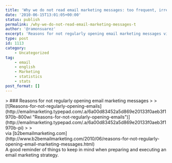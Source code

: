 ```yaml
---
title: 'Why we do not read email marketing messages: too frequent, irrelevant, spammy'
date: '2010-06-15T13:01:05+00:00'
status: publish
permalink: /why-we-do-not-read-email-marketing-messages-t
author: '@ramonsuarez'
excerpt: 'Reasons for not regularly opening email marketing messages via b2bemailmarketing.com A good reminder of things to keep in mind when preparing and executing an email marketing strategy.'
type: post
id: 1113
category:
    - Uncategorized
tag:
    - email
    - english
    - Marketing
    - statistics
    - stats
post_format: []
---
```

<div class="posterous_bookmarklet_entry">> ### Reasons for not regularly opening email marketing messages
> 
> <div class="entry-content"><div class="entry-body">[![Reasons-for-not-regularly-opening-emails](http://emailmarketing.typepad.com/.a/6a00d83452a5d869e20133f0aeb3f1970b-800wi "Reasons-for-not-regularly-opening-emails")](http://emailmarketing.typepad.com/.a/6a00d83452a5d869e20133f0aeb3f1970b-pi)
> 
> </div></div>

<div class="posterous_quote_citation">via [b2bemailmarketing.com](http://www.b2bemailmarketing.com/2010/06/reasons-for-not-regularly-opening-email-marketing-messages.html)</div>A good reminder of things to keep in mind when preparing and executing an email marketing strategy.

</div>